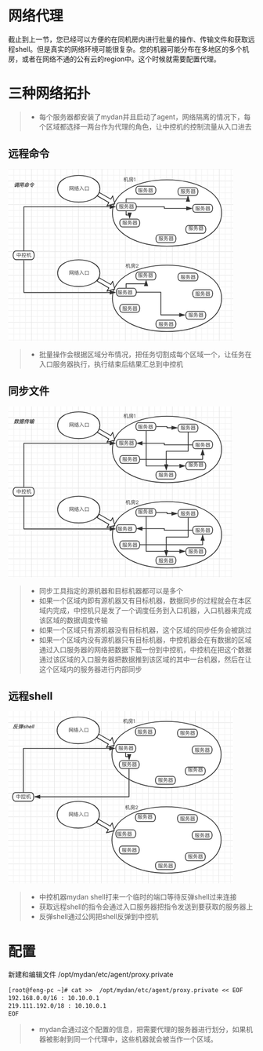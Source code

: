 # 网络代理

截止到上一节，您已经可以方便的在同机房内进行批量的操作、传输文件和获取远程shell。但是真实的网络环境可能很复杂。您的机器可能分布在多地区的多个机房，或者在网络不通的公有云的region中。这个时候就需要配置代理。


# 三种网络拓扑

> * 每个服务器都安装了mydan并且启动了agent，网络隔离的情况下，每个区域都选择一两台作为代理的角色，让中控机的控制流量从入口进去

## 远程命令
![rcall_exec](/assets/images/rcall_exec.png)
> * 批量操作会根据区域分布情况，把任务切割成每个区域一个，让任务在入口服务器执行，执行结束后结果汇总到中控机

## 同步文件
![grsync](/assets/images/grsync.png)
> * 同步工具指定的源机器和目标机器都可以是多个
> * 如果一个区域内即有源机器又有目标机器，数据同步的过程就会在本区域内完成，中控机只是发了一个调度任务到入口机器，入口机器来完成该区域的数据调度传输
> * 如果一个区域只有源机器没有目标机器，这个区域的同步任务会被跳过
> * 如果一个区域内没有源机器只有目标机器，中控机器会在有数据的区域通过入口服务器的网络把数据下载一份到中控机，中控机在把这个数据通过该区域的入口服务器把数据推到该区域的其中一台机器，然后在让这个区域内的服务器进行内部同步

## 远程shell
![shell](/assets/images/shell.png)
> * 中控机器mydan shell打来一个临时的端口等待反弹shell过来连接
> * 获取远程shell的指令会通过入口服务器把指令发送到要获取的服务器上
> * 反弹shell通过公网把shell反弹到中控机


# 配置
新建和编辑文件 /opt/mydan/etc/agent/proxy.private
```
[root@feng-pc ~]# cat >>  /opt/mydan/etc/agent/proxy.private << EOF
192.168.0.0/16 : 10.10.0.1
219.111.192.0/18 : 10.10.0.1
EOF
```
> * mydan会通过这个配置的信息，把需要代理的服务器进行划分，如果机器被影射到同一个代理中，这些机器就会被当作一个区域。
